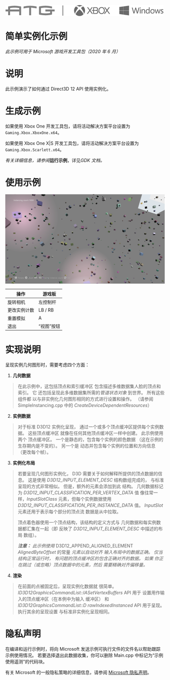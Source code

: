 ![](./media/image1.png)

# 简单实例化示例

*此示例可用于 Microsoft 游戏开发工具包（2020 年 6 月）*

# 说明

此示例演示了如何通过 Direct3D 12 API 使用实例化。

# 生成示例

如果使用 Xbox One 开发工具包，请将活动解决方案平台设置为 `Gaming.Xbox.XboxOne.x64`。

如果使用 Xbox One X|S 开发工具包，请将活动解决方案平台设置为 `Gaming.Xbox.Scarlett.x64`。

*有关详细信息，请参阅*__运行示例__，详见*GDK 文档。*

# 使用示例

![](./media/image3.png)

| 操作 | 游戏板 |
|---|---|
| 旋转相机 | 左控制杆 |
| 更改实例计数 | LB / RB |
| 重置模拟 | A |
| 退出 | &ldquo;视图&rdquo;按钮 |

# 实现说明

呈现实例几何图形时，需要考虑四个方面：

1. **几何数据**

> 在此示例中，这包括顶点和索引缓冲区
> 包含描述多维数据集人脸的顶点和索引。 它
> 还包括呈现此多维数据集所需的*管道状态对象*
> 到世界。 所有这些组件都
> 以与非实例化几何图形相同的方式进行设置和操作。 （请参阅
> SimpleInstancing.cpp 中的 *CreateDeviceDependentResources*）

2. **实例数据**

> 对于标准 D3D12 实例化呈现，
> 通过一个或多个顶点缓冲区提供每个实例数据。 这些顶点缓冲区
> 就像在任何其他顶点缓冲区一样中创建。 此示例使用两个
> 顶点缓冲区。 一个是静态的，包含每个实例的颜色数据
> （这在示例的生存期内是不变的）。 另一个是
> 动态并包含每个实例的位置和方向信息
> （更改每个帧）。

3. **实例化布局**

> 若要呈现几何图形实例化，
> D3D 需要关于如何解释所提供的顶点数据的信息。 这是使用 
> *D3D12_INPUT_ELEMENT_DESC* 结构数组完成的，
> 与标准呈现的方式非常相似。 但是，额外的元素会添加到此
> 结构。 几何数据标记为
> *D3D12_INPUT_CLASSIFICATION_PER_VERTEX_DATA* 值
> 像往常一样，*InputSlotClass* 元素，但每个实例数据使用
> *D3D12_INPUT_CLASSIFICATION_PER_INSTANCE_DATA* 值。 *InputSlot*
> 元素还用于表示每个部分的顶点流
> 数据是从中拉取。
>
> 顶点着色器使用一个顶点结构，该结构的定义方式与
> 几何数据和每实例数据都汇集在一起（即
> 反映了 *D3D12_INPUT_ELEMENT_DESC* 中描述的布局
> 数组）。
>
> ***注意：** 此示例使用* D3D12_APPEND_ALIGNED_ELEMENT
> *AlignedByteOffset* 的常量 *元素以自动对齐
> 输入布局中的数据正确。 仅当结构正常运行时，
> 有问题的顶点缓冲区的包含正确对齐的数据。 如果
> 你正在跳过（或忽略）顶点数据中的元素，然后
> 需要精确对齐偏移量。*

4. **渲染**

> 在前面的点被固定后，呈现实例化数据就
> 很简单。 *ID3D12GraphicsCommandList::IASetVertexBuffers* API 用于
> 设置用作输入的顶点缓冲区（在本例中为输入
> 缓冲区） 和 *ID3D12GraphicsCommandList::D rawIndexedInstanced*
> API 用于呈现。 执行其余的呈现设置
> 与标准非实例化呈现相同。

# 隐私声明

在编译和运行示例时，将向 Microsoft 发送示例可执行文件的文件名以帮助跟踪示例使用情况。 若要选择退出此数据收集，你可以删除 Main.cpp 中标记为&ldquo;示例使用遥测&rdquo;的代码块。

有关 Microsoft 的一般隐私策略的详细信息，请参阅 [Microsoft 隐私声明](https://privacy.microsoft.com/en-us/privacystatement/)。


